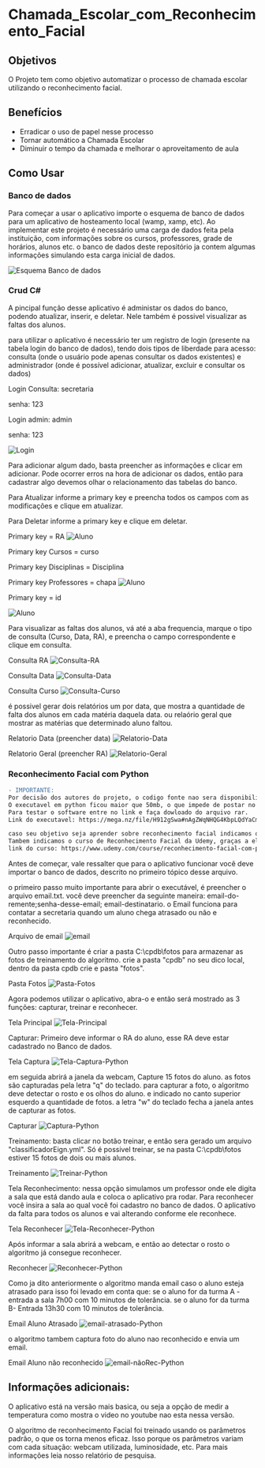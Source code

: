 # Chamada_Escolar_com_Reconhecimento_Facial

## Objetivos
O Projeto tem como objetivo automatizar o processo de chamada escolar utilizando o reconhecimento facial.

## Benefícios
 - Erradicar o uso de papel nesse processo
 - Tornar automático a Chamada Escolar
 - Diminuir o tempo da chamada e melhorar o aproveitamento de aula 
 
 ## Como Usar
 
### Banco de dados
Para começar a usar o aplicativo importe o esquema de banco de dados para um aplicativo de hosteamento local (wamp, xamp, etc).
Ao implementar este projeto é necessário uma carga de dados feita pela instituição, com informações sobre os cursos, professores, grade de horários, alunos etc. o banco de dados deste repositório ja contem algumas informações simulando esta carga inicial de dados.

![Esquema Banco de dados](https://github.com/Alisson-tech/Chamada_Escolar_com_Reconhecimento_Facial/blob/master/img/esquema-banco.png)

### Crud C#
A pincipal função desse aplicativo é administar os dados do banco, podendo atualizar, inserir, e deletar. Nele também é possivel visualizar as faltas dos alunos.

para utilizar o aplicativo é necessário ter um registro de login (presente na tabela login do banco de dados), tendo dois tipos de liberdade para acesso: consulta (onde o usuário pode apenas consultar os dados existentes) e administrador (onde é possível adicionar, atualizar, excluir e consultar os dados)


Login Consulta: secretaria

senha: 123


Login admin: admin

senha: 123

![Login](https://github.com/Alisson-tech/Chamada_Escolar_com_Reconhecimento_Facial/blob/master/img/Login-c%23.png)

Para adicionar algum dado, basta preencher as informações e clicar em adicionar. Pode ocorrer erros na hora de adicionar os dados, então para cadastrar algo devemos olhar o relacionamento das tabelas do banco.

Para Atualizar informe a primary key e preencha todos os campos com as modificações e clique em atualizar.

Para Deletar informe a primary key e clique em deletar.

Primary key = RA
![Aluno](https://github.com/Alisson-tech/Chamada_Escolar_com_Reconhecimento_Facial/blob/master/img/aluno-c%23.png)

Primary key Cursos = curso

Primary key Disciplinas = Disciplina

Primary key Professores = chapa
![Aluno](https://github.com/Alisson-tech/Chamada_Escolar_com_Reconhecimento_Facial/blob/master/img/cursos-c%23.png)


Primary key = id

![Aluno](https://github.com/Alisson-tech/Chamada_Escolar_com_Reconhecimento_Facial/blob/master/img/grade_escolar-c%23.png)


Para visualizar as faltas dos alunos, vá até a aba frequencia, marque o tipo de consulta (Curso, Data, RA), e preencha o campo correspondente e clique em consulta.

Consulta RA
![Consulta-RA](https://github.com/Alisson-tech/Chamada_Escolar_com_Reconhecimento_Facial/blob/master/img/Consulta-RA-c%23.PNG)

Consulta Data
![Consulta-Data](https://github.com/Alisson-tech/Chamada_Escolar_com_Reconhecimento_Facial/blob/master/img/Consulta-Data-c%23.PNG)

Consulta Curso
![Consulta-Curso](https://github.com/Alisson-tech/Chamada_Escolar_com_Reconhecimento_Facial/blob/master/img/Consulta-Curso-c%23.PNG)

é possivel gerar dois relatórios um por data, que mostra a quantidade de falta dos alunos em cada matéria daquela data. ou relaório geral que mostrar as matérias que determinado aluno faltou.

Relatorio Data (preencher data)
![Relatorio-Data](https://github.com/Alisson-tech/Chamada_Escolar_com_Reconhecimento_Facial/blob/master/img/Relatorio-Data-c%23.PNG)

Relatorio Geral (preencher RA)
![Relatorio-Geral](https://github.com/Alisson-tech/Chamada_Escolar_com_Reconhecimento_Facial/blob/master/img/Relatorio-Geral.PNG)

### Reconhecimento Facial com Python

```diff
- IMPORTANTE:
Por decisão dos autores do projeto, o codigo fonte nao sera disponibilizado visando tranforma-lo em um produto no futuro. 
O executavel em python ficou maior que 50mb, o que impede de postar no github.
Para testar o software entre no link e faça dowloado do arquivo rar. 
Link do executavel: https://mega.nz/file/H912gSwa#nAgZWqNHQG4KbpLQdYaCmy7soK7rW6jlRqQNW77S-60

caso seu objetivo seja aprender sobre reconhecimento facial indicamos que leia nosso Relatorio de pesquisa. 
Tambem indicamos o curso de Reconhecimento Facial da Udemy, graças a ele foi possivel desenvolver o projeto: 
link do curso: https://www.udemy.com/course/reconhecimento-facial-com-python-e-opencv/
```
Antes de começar, vale ressalter que para o aplicativo funcionar você deve importar o banco de dados,
descrito no primeiro tópico desse arquivo.


o primeiro passo muito importante para abrir o executável, é preencher o arquivo email.txt.
você deve preencher da seguinte maneira: email-do-remente;senha-desse-email; email-destinatario.
o Email funciona para contatar a secretaria quando um aluno chega atrasado ou não e reconhecido.

Arquivo de email
![email](https://github.com/Alisson-tech/Chamada_Escolar_com_Reconhecimento_Facial/blob/master/img/email-txt.png)

Outro passo importante é criar a pasta C:\cpdb\fotos para armazenar as fotos de treinamento do algoritmo.
crie a pasta "cpdb" no seu dico local, dentro da pasta cpdb crie e pasta "fotos".

Pasta Fotos
![Pasta-Fotos](https://github.com/Alisson-tech/Chamada_Escolar_com_Reconhecimento_Facial/blob/master/img/Pasta.png)

Agora podemos utilizar o aplicativo, abra-o e então será mostrado as 3 funções: capturar, treinar e reconhecer.

Tela Principal
![Tela-Principal](https://github.com/Alisson-tech/Chamada_Escolar_com_Reconhecimento_Facial/blob/master/img/Tela-Principal-Python.png)

Capturar: Primeiro deve informar o RA do aluno, esse RA deve estar cadastrado no Banco de dados.

Tela Captura
![Tela-Captura-Python](https://github.com/Alisson-tech/Chamada_Escolar_com_Reconhecimento_Facial/blob/master/img/Tela-Capturar-Python.png)

em seguida abrirá a janela da webcam, Capture 15 fotos do aluno.
as fotos são capturadas pela letra "q" do teclado.
para capturar a foto, o algoritmo deve detectar o rosto e os olhos do aluno.
e indicado no canto superior esquerdo a quantidade de fotos.
a letra "w" do teclado fecha a janela antes de capturar as fotos.

Capturar
![Captura-Python](https://github.com/Alisson-tech/Chamada_Escolar_com_Reconhecimento_Facial/blob/master/img/Capturar-Python.png)

Treinamento: basta clicar no botão treinar, e então sera gerado um arquivo "classificadorEign.yml".
Só é possivel treinar, se na pasta C:\cpdb\fotos estiver 15 fotos de dois ou mais alunos.

Treinamento
![Treinar-Python](https://github.com/Alisson-tech/Chamada_Escolar_com_Reconhecimento_Facial/blob/master/img/Treinamento-Python.png)

Tela Reconhecimento: nessa opção simulamos um professor onde ele digita a sala que está dando aula e coloca o aplicativo pra rodar.
Para reconhecer você insira a sala ao qual você foi cadastro no banco de dados.
O aplicativo da falta para todos os alunos e vai alterando conforme ele reconhece.

Tela Reconhecer
![Tela-Reconhecer-Python](https://github.com/Alisson-tech/Chamada_Escolar_com_Reconhecimento_Facial/blob/master/img/Tela-Reconhecimento-Python.png)

Após informar a sala abrirá a webcam, e então ao detectar o rosto o algoritmo já consegue reconhecer.

Reconhecer
![Reconhecer-Python](https://github.com/Alisson-tech/Chamada_Escolar_com_Reconhecimento_Facial/blob/master/img/Reconhecimento-Python.png)

Como ja dito anteriormente o algoritmo manda email caso o aluno esteja atrasado
para isso foi levado em conta que:
se o aluno for da turma A - entrada a sala 7h00 com 10 minutos de tolerância.
se o aluno for da turma B- Entrada 13h30 com 10 minutos de tolerância.

Email Aluno Atrasado
![email-atrasado-Python](https://github.com/Alisson-tech/Chamada_Escolar_com_Reconhecimento_Facial/blob/master/img/Aluno-Atrasado.png)


o algoritmo tambem captura foto do aluno nao reconhecido e envia um email.


Email Aluno não reconhecido
![email-nãoRec-Python](https://github.com/Alisson-tech/Chamada_Escolar_com_Reconhecimento_Facial/blob/master/img/Aluno-NaoRec.png)

 ## Informações adicionais:
 
 O aplicativo está na versão mais basica, ou seja a opção de medir a temperatura como mostra o video no youtube nao esta nessa versão.
 
 O algoritmo de reconhecimento Facial foi treinado usando os parâmetros padrão, o que os torna menos eficaz.
 Isso porque os parâmetros variam com cada situação: webcam utilizada, luminosidade, etc. 
 Para mais informações leia nosso relatório de pesquisa. 

